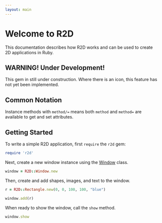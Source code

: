 ```yaml
---
layout: main
---
```


# Welcome to R2D

This documentation describes how R2D works and can be used to create 2D applications in Ruby.

<a name="warning"></a>
## <span class="warning"></span> WARNING! Under Development!

This gem in still under construction. Where there is an <span class="warning"></span> icon, this feature has not yet been implemented.

## Common Notation

Instance methods with `method/=` means both `method` and `method=` are available to get and set attributes.

## Getting Started

To write a simple R2D application, first `require` the `r2d` gem:

```ruby
require 'r2d'
```

Next, create a new window instance using the [Window](/docs/window/concepts.html) class.

```ruby
window = R2D::Window.new
```

Then, create and add shapes, images, and text to the window.

```ruby
r = R2D::Rectangle.new(0, 0, 100, 100, "blue")

window.add(r)
```

When ready to show the window, call the `show` method.

```ruby
window.show
```
